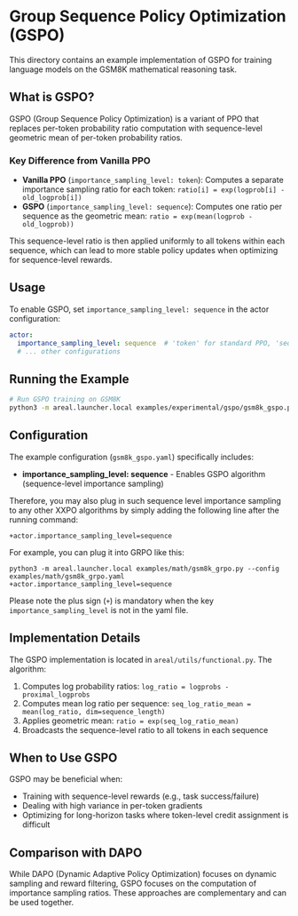 # Group Sequence Policy Optimization (GSPO)

This directory contains an example implementation of GSPO for training language models
on the GSM8K mathematical reasoning task.

## What is GSPO?

GSPO (Group Sequence Policy Optimization) is a variant of PPO that replaces per-token
probability ratio computation with sequence-level geometric mean of per-token
probability ratios.

### Key Difference from Vanilla PPO

- **Vanilla PPO** (`importance_sampling_level: token`): Computes a separate importance
  sampling ratio for each token: `ratio[i] = exp(logprob[i] - old_logprob[i])`
- **GSPO** (`importance_sampling_level: sequence`): Computes one ratio per sequence as
  the geometric mean: `ratio = exp(mean(logprob - old_logprob))`

This sequence-level ratio is then applied uniformly to all tokens within each sequence,
which can lead to more stable policy updates when optimizing for sequence-level rewards.

## Usage

To enable GSPO, set `importance_sampling_level: sequence` in the actor configuration:

```yaml
actor:
  importance_sampling_level: sequence  # 'token' for standard PPO, 'sequence' for GSPO
  # ... other configurations
```

## Running the Example

```bash
# Run GSPO training on GSM8K
python3 -m areal.launcher.local examples/experimental/gspo/gsm8k_gspo.py --config examples/experimental/gspo/gsm8k_gspo.yaml
```

## Configuration

The example configuration (`gsm8k_gspo.yaml`) specifically includes:

- **importance_sampling_level: sequence** - Enables GSPO algorithm (sequence-level
  importance sampling)

Therefore, you may also plug in such sequence level importance sampling to any other
XXPO algorithms by simply adding the following line after the running command:

```
+actor.importance_sampling_level=sequence
```

For example, you can plug it into GRPO like this:

```
python3 -m areal.launcher.local examples/math/gsm8k_grpo.py --config examples/math/gsm8k_grpo.yaml +actor.importance_sampling_level=sequence
```

Please note the plus sign (`+`) is mandatory when the key `importance_sampling_level` is
not in the yaml file.

## Implementation Details

The GSPO implementation is located in `areal/utils/functional.py`. The algorithm:

1. Computes log probability ratios: `log_ratio = logprobs - proximal_logprobs`
1. Computes mean log ratio per sequence:
   `seq_log_ratio_mean = mean(log_ratio, dim=sequence_length)`
1. Applies geometric mean: `ratio = exp(seq_log_ratio_mean)`
1. Broadcasts the sequence-level ratio to all tokens in each sequence

## When to Use GSPO

GSPO may be beneficial when:

- Training with sequence-level rewards (e.g., task success/failure)
- Dealing with high variance in per-token gradients
- Optimizing for long-horizon tasks where token-level credit assignment is difficult

## Comparison with DAPO

While DAPO (Dynamic Adaptive Policy Optimization) focuses on dynamic sampling and reward
filtering, GSPO focuses on the computation of importance sampling ratios. These
approaches are complementary and can be used together.
